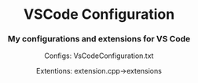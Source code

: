 <div align="center">
  <h1>VSCode Configuration</h1>
  <h3>My configurations and extensions for VS Code</h3>
  <p>Configs: VsCodeConfiguration.txt</p>
  <p>Extentions: extension.cpp->extensions</p>
</div>
